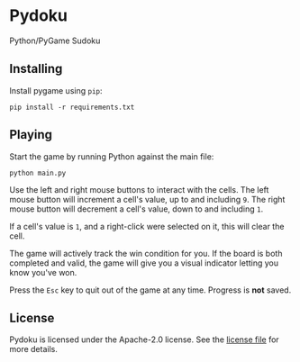 # Pydoku
Python/PyGame Sudoku

## Installing
Install pygame using `pip`:
```
pip install -r requirements.txt
```

## Playing

Start the game by running Python against the main file:
```
python main.py
```

Use the left and right mouse buttons to interact with the cells.
The left mouse button will increment a cell's value, up to and including `9`.
The right mouse button will decrement a cell's value, down to and including `1`.

If a cell's value is `1`, and a right-click were selected on it, this will clear the cell.

The game will actively track the win condition for you.
If the board is both completed and valid, the game will give you a visual indicator letting you know you've won.

Press the `Esc` key to quit out of the game at any time.
Progress is **not** saved.

## License
Pydoku is licensed under the Apache-2.0 license.
See the [license file](https://github.com/Kingcitaldo125/Pydoku/blob/main/LICENSE) for more details.
